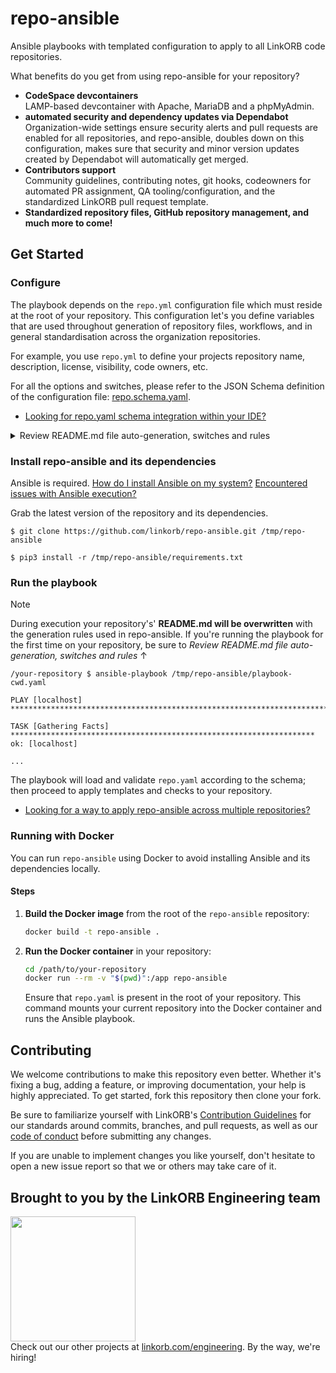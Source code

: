 <!-- Managed by https://github.com/linkorb/repo-ansible. Manual changes will be overwritten. -->

# repo-ansible

Ansible playbooks with templated configuration to apply to all LinkORB code repositories.

What benefits do you get from using repo-ansible for your repository?

- **CodeSpace devcontainers**<br>
  LAMP-based devcontainer with Apache, MariaDB and a phpMyAdmin.
- **automated security and dependency updates via Dependabot**<br>
  Organization-wide settings ensure security alerts and pull requests are enabled for all repositories,
  and repo-ansible, doubles down on this configuration, makes sure that security and minor version updates
  created by Dependabot will automatically get merged.
- **Contributors support**<br>
  Community guidelines, contributing notes, git hooks, codeowners for automated PR assignment, QA tooling/configuration,
  and the standardized LinkORB pull request template.
- **Standardized repository files, GitHub repository management, and much more to come!**

## Get Started

### Configure

The playbook depends on the `repo.yml` configuration file which must reside at the root of your repository.
This configuration let's you define variables that are used throughout generation of repository files, workflows,
and in general standardisation across the organization repositories.

For example, you use `repo.yml` to define your projects repository name, description, license, visibility, code owners,
etc.

For all the options and switches, please refer to the JSON Schema definition of the configuration file:
[repo.schema.yaml](repo.schema.yaml).

- [Looking for repo.yaml schema integration within your IDE?](./docs/SchemaIDESupport.md)

<details>
<summary>Review README.md file auto-generation, switches and rules</summary>

#### Define README docs section content

The content for each section of this README was either retrieved from `repo.yaml` or Markdown partials stored in the
`docs/partials` folder. Managing content in this way allows you to centrally define documentation in
`repo.schema.yaml` inherited by each affected codebase while also allowing you to define repo-specific content in
`repo.yaml` and within the `/docs/partials` folder as Markdown partials.

When a playbook generates the README, it checks for Markdown partials in the `/docs` folder. If present, they override
repo-specific content defined in `repo.yaml` or content inherited from `repo.schema.yaml` defaults.

For example, if you define `readme.usage.content` in `repo.yaml`, but a Markdown file named `readme.usage.md` exists
in the `/docs` foder, the dynamic README inserts the Markdown content.

To make this possible, tasks defined in `retrieve-docs-data.yaml` retrieve the docs files data such as the filename
and path for each Markdown file so `README.md.j2` can check for the presence of Markdown files for each README section
and insert Markdown content if there is a match.

</details>

### Install repo-ansible and its dependencies

Ansible is required.
[How do I install Ansible on my system?](./docs/AnsibleInstallation.md)
[Encountered issues with Ansible execution?](./docs/AnsibleInstallation.md#Debugging-Ansible-issues)

Grab the latest version of the repository and its dependencies.

```shell
$ git clone https://github.com/linkorb/repo-ansible.git /tmp/repo-ansible

$ pip3 install -r /tmp/repo-ansible/requirements.txt
```

### Run the playbook

> [!NOTE]
> During execution your repository's' **README.md will be overwritten** with the generation rules used in repo-ansible.
> If you're running the playbook for the first time on your repository, be sure to
> _Review README.md file auto-generation, switches and rules_ ↑

```shell
/your-repository $ ansible-playbook /tmp/repo-ansible/playbook-cwd.yaml

PLAY [localhost] **************************************************************************

TASK [Gathering Facts] ********************************************************************
ok: [localhost]

...
```

The playbook will load and validate `repo.yaml` according to the schema; then proceed to apply templates and checks to
your repository.

- [Looking for a way to apply repo-ansible across multiple repositories?](./docs/BulkOperations.md)

### Running with Docker

You can run `repo-ansible` using Docker to avoid installing Ansible and its dependencies locally.

#### Steps

1. **Build the Docker image** from the root of the `repo-ansible` repository:

   ```bash
   docker build -t repo-ansible .
   ```

2. **Run the Docker container** in your repository:

   ```bash
   cd /path/to/your-repository
   docker run --rm -v "$(pwd)":/app repo-ansible
   ```

   Ensure that `repo.yaml` is present in the root of your repository. This command mounts your current repository into the Docker container and runs the Ansible playbook.

## Contributing

We welcome contributions to make this repository even better. Whether it's fixing a bug, adding a feature, or improving documentation, your help is highly appreciated. To get started, fork this repository then clone your fork.

Be sure to familiarize yourself with LinkORB's [Contribution Guidelines](/CONTRIBUTING.md) for our standards around commits, branches, and pull requests, as well as our [code of conduct](/CODE_OF_CONDUCT.md) before submitting any changes.

If you are unable to implement changes you like yourself, don't hesitate to open a new issue report so that we or others may take care of it.

## Brought to you by the LinkORB Engineering team

<img src="http://www.linkorb.com/d/meta/tier1/images/linkorbengineering-logo.png" width="200px" /><br />
Check out our other projects at [linkorb.com/engineering](http://www.linkorb.com/engineering).
By the way, we're hiring!
